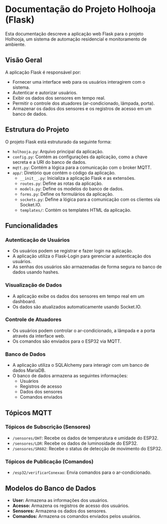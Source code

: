 # Documentação do Projeto Holhooja (Flask)

Esta documentação descreve a aplicação web Flask para o projeto Holhooja, um sistema de automação residencial e monitoramento de ambiente.

## Visão Geral

A aplicação Flask é responsável por:

*   Fornecer uma interface web para os usuários interagirem com o sistema.
*   Autenticar e autorizar usuários.
*   Exibir os dados dos sensores em tempo real.
*   Permitir o controle dos atuadores (ar-condicionado, lâmpada, porta).
*   Armazenar os dados dos sensores e os registros de acesso em um banco de dados.

## Estrutura do Projeto

O projeto Flask está estruturado da seguinte forma:

*   `holhooja.py`: Arquivo principal da aplicação.
*   `config.py`: Contém as configurações da aplicação, como a chave secreta e a URI do banco de dados.
*   `mqtt.py`: Contém a lógica para a comunicação com o broker MQTT.
*   `app/`: Diretório que contém o código da aplicação.
    *   `__init__.py`: Inicializa a aplicação Flask e as extensões.
    *   `routes.py`: Define as rotas da aplicação.
    *   `models.py`: Define os modelos do banco de dados.
    *   `forms.py`: Define os formulários da aplicação.
    *   `sockets.py`: Define a lógica para a comunicação com os clientes via Socket.IO.
    *   `templates/`: Contém os templates HTML da aplicação.

## Funcionalidades

### Autenticação de Usuários

*   Os usuários podem se registrar e fazer login na aplicação.
*   A aplicação utiliza o Flask-Login para gerenciar a autenticação dos usuários.
*   As senhas dos usuários são armazenadas de forma segura no banco de dados usando hashes.

### Visualização de Dados

*   A aplicação exibe os dados dos sensores em tempo real em um dashboard.
*   Os dados são atualizados automaticamente usando Socket.IO.

### Controle de Atuadores

*   Os usuários podem controlar o ar-condicionado, a lâmpada e a porta através da interface web.
*   Os comandos são enviados para o ESP32 via MQTT.

### Banco de Dados

*   A aplicação utiliza o SQLAlchemy para interagir com um banco de dados MariaDB.
*   O banco de dados armazena as seguintes informações:
    *   Usuários
    *   Registros de acesso
    *   Dados dos sensores
    *   Comandos enviados

## Tópicos MQTT

### Tópicos de Subscrição (Sensores)

*   `/sensores/DHT`: Recebe os dados de temperatura e umidade do ESP32.
*   `/sensores/LDR`: Recebe os dados de luminosidade do ESP32.
*   `/sensores/SR602`: Recebe o status de detecção de movimento do ESP32.

### Tópicos de Publicação (Comandos)

*   `/esp32/verificarConexao`: Envia comandos para o ar-condicionado.

## Modelos do Banco de Dados

*   **User:** Armazena as informações dos usuários.
*   **Acesso:** Armazena os registros de acesso dos usuários.
*   **Sensores:** Armazena os dados dos sensores.
*   **Comandos:** Armazena os comandos enviados pelos usuários.

